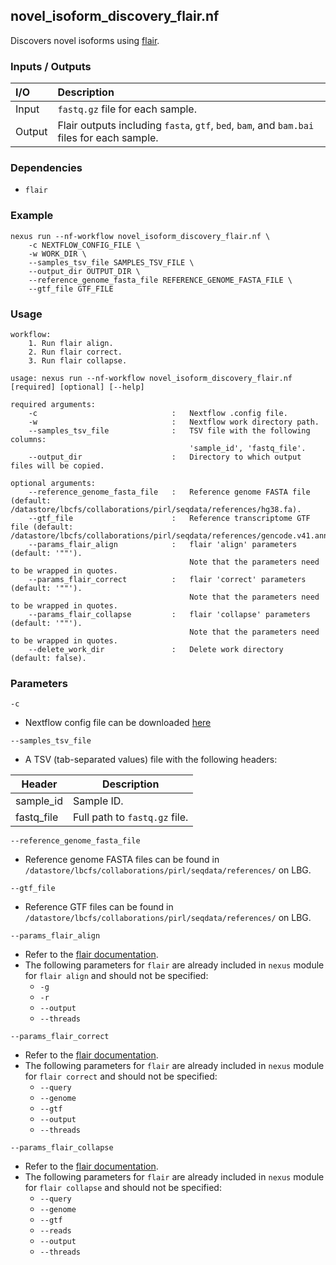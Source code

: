 ## novel_isoform_discovery_flair.nf

Discovers novel isoforms using [flair](https://github.com/BrooksLabUCSC/flair).

### Inputs / Outputs

| I/O    | Description                                                                                 |
|:-------|:--------------------------------------------------------------------------------------------|
| Input  | `fastq.gz` file for each sample.                                                            | 
| Output | Flair outputs including `fasta`, `gtf`, `bed`, `bam`, and `bam.bai` files  for each sample. |

### Dependencies

* `flair`

### Example

```
nexus run --nf-workflow novel_isoform_discovery_flair.nf \
    -c NEXTFLOW_CONFIG_FILE \
    -w WORK_DIR \
    --samples_tsv_file SAMPLES_TSV_FILE \
    --output_dir OUTPUT_DIR \
    --reference_genome_fasta_file REFERENCE_GENOME_FASTA_FILE \
    --gtf_file GTF_FILE
```

### Usage

```
workflow:
    1. Run flair align.
    2. Run flair correct.
    3. Run flair collapse.

usage: nexus run --nf-workflow novel_isoform_discovery_flair.nf [required] [optional] [--help]

required arguments:
    -c                              :   Nextflow .config file.
    -w                              :   Nextflow work directory path.
    --samples_tsv_file              :   TSV file with the following columns:
                                        'sample_id', 'fastq_file'.
    --output_dir                    :   Directory to which output files will be copied.

optional arguments:
    --reference_genome_fasta_file   :   Reference genome FASTA file (default: /datastore/lbcfs/collaborations/pirl/seqdata/references/hg38.fa).
    --gtf_file                      :   Reference transcriptome GTF file (default: /datastore/lbcfs/collaborations/pirl/seqdata/references/gencode.v41.annotation.gtf).
    --params_flair_align            :   flair 'align' parameters (default: '""').
                                        Note that the parameters need to be wrapped in quotes.
    --params_flair_correct          :   flair 'correct' parameters (default: '""').
                                        Note that the parameters need to be wrapped in quotes.
    --params_flair_collapse         :   flair 'collapse' parameters (default: '""').
                                        Note that the parameters need to be wrapped in quotes.
    --delete_work_dir               :   Delete work directory (default: false).
```

### Parameters

`-c`
* Nextflow config file can be downloaded [here](https://github.com/pirl-unc/nexus/tree/main/nextflow)

`--samples_tsv_file`
* A TSV (tab-separated values) file with the following headers:

| Header     | Description                   |
| ---------- |-------------------------------|
| sample_id  | Sample ID.                    |
| fastq_file | Full path to `fastq.gz` file. |

`--reference_genome_fasta_file`
* Reference genome FASTA files can be found in 
`/datastore/lbcfs/collaborations/pirl/seqdata/references/` on LBG.

`--gtf_file`
* Reference GTF files can be found in 
`/datastore/lbcfs/collaborations/pirl/seqdata/references/` on LBG.

`--params_flair_align`
* Refer to the [flair documentation](https://github.com/BrooksLabUCSC/flair).
* The following parameters for `flair` are already included in `nexus` module for `flair align` and should not be specified:
  * `-g`
  * `-r`
  * `--output`
  * `--threads`

`--params_flair_correct`
* Refer to the [flair documentation](https://github.com/BrooksLabUCSC/flair).
* The following parameters for `flair` are already included in `nexus` module for `flair correct` and should not be specified:
  * `--query`
  * `--genome`
  * `--gtf`
  * `--output`
  * `--threads`

`--params_flair_collapse`
* Refer to the [flair documentation](https://github.com/BrooksLabUCSC/flair).
* The following parameters for `flair` are already included in `nexus` module for `flair collapse` and should not be specified:
  * `--query`
  * `--genome`
  * `--gtf`
  * `--reads`
  * `--output`
  * `--threads`
